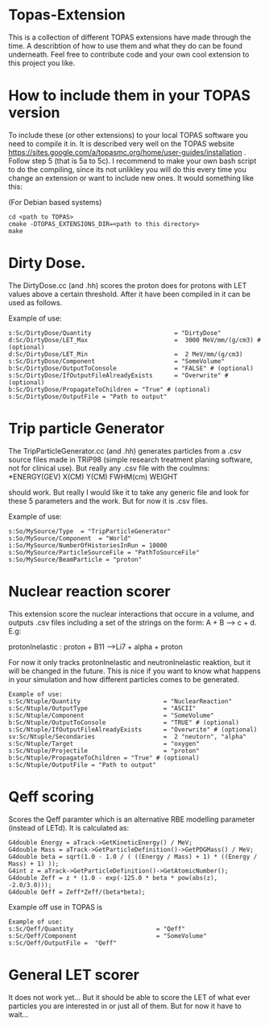 # Topas-Extension
This is a collection of different TOPAS extensions have made through the time. 
A describtion of how to use them and what they do can be found underneath. Feel free to contribute code and your own cool extension to this project you like.

# How to include them in your TOPAS version

To include these (or other extensions) to your local TOPAS software you need to compile it in. 
It is described very well on the TOPAS website https://sites.google.com/a/topasmc.org/home/user-guides/installation .
Follow step 5 (that is 5a to 5c).
I recommend to make your own bash script to do the compiling, since its not unlikley you will do this every time you change an extension or want to include new ones. It would something like this: 

(For Debian based systems)
```
cd <path to TOPAS>
cmake -DTOPAS_EXTENSIONS_DIR=<path to this directory>
make
```
# Dirty Dose.
The DirtyDose.cc (and .hh) scores the proton does for protons with LET values above a certain threshold. After it have been compiled in it can be used as follows.

Example of use:
```
s:Sc/DirtyDose/Quantity                       = "DirtyDose"
d:Sc/DirtyDose/LET_Max                        =  3000 MeV/mm/(g/cm3) # (optional)
d:Sc/DirtyDose/LET_Min                        =  2 MeV/mm/(g/cm3)
s:Sc/DirtyDose/Component                      = "SomeVolume" 
b:Sc/DirtyDose/OutputToConsole                = "FALSE" # (optional)
s:Sc/DirtyDose/IfOutputFileAlreadyExists      = "Overwrite" # (optional)
b:Sc/DirtyDose/PropagateToChildren = "True" # (optional)
s:Sc/DirtyDose/OutputFile = "Path to output"
```
# Trip particle Generator
The TripParticleGenerator.cc (and .hh) generates particles from a .csv source files made in TRiP98 (simple research treatment planing software, not for clinical use). 
But really any .csv file with the coulmns: 
*ENERGY(GEV) X(CM) Y(CM) FWHM(cm) WEIGHT 

should work. But really I would like it to take any generic file and look for these 5 parameters and the work. But for now it is .csv files.

Example of use:
```
s:So/MySource/Type  = "TripParticleGenerator"
s:So/MySource/Component  = "World"
i:So/MySource/NumberOfHistoriesInRun = 10000
s:So/MySource/ParticleSourceFile = "PathToSourceFile"
s:So/MySource/BeamParticle = "proton"
```

# Nuclear reaction scorer

This extension score the nuclear interactions that occure in a volume, and outputs .csv files including a set of the strings on the form:
A + B --> c + d. E.g:

protonInelastic : proton + B11 -->Li7 + alpha + proton

For now it only tracks protonInelastic and neutronInelastic reaktion, but it will be changed in the future. This is nice if you want to know what happens in your simulation and how different particles comes to be generated.
```
Example of use:
s:Sc/Ntuple/Quantity                       = "NuclearReaction"
s:Sc/Ntuple/OutputType                     = "ASCII"
s:Sc/Ntuple/Component                      = "SomeVolume"
b:Sc/Ntuple/OutputToConsole                = "TRUE" # (optional)
s:Sc/Ntuple/IfOutputFileAlreadyExists      = "Overwrite" # (optional)
sv:Sc/Ntuple/Secondaries                   =  2 "neutorn", "alpha"
s:Sc/Ntuple/Target                         = "oxygen"
s:Sc/Ntuple/Projectile                     = "proton"
b:Sc/Ntuple/PropagateToChildren = "True" # (optional)
s:Sc/Ntuple/OutputFile = "Path to output"
```

# Qeff scoring

Scores the Qeff paramter which is an alternative RBE modelling parameter (instead of LETd). 
It is calculated as: 


```
G4double Energy = aTrack->GetKineticEnergy() / MeV;
G4double Mass = aTrack->GetParticleDefinition()->GetPDGMass() / MeV;
G4double beta = sqrt(1.0 - 1.0 / ( ((Energy / Mass) + 1) * ((Energy / Mass) + 1) ));
G4int z = aTrack->GetParticleDefinition()->GetAtomicNumber();
G4double Zeff = z * (1.0 - exp(-125.0 * beta * pow(abs(z), -2.0/3.0)));
G4double Qeff = Zeff*Zeff/(beta*beta);
```
Example off use in TOPAS is 

```
Example of use:
s:Sc/Qeff/Quantity                       = "Qeff"
s:Sc/Qeff/Component                      = "SomeVolume"
s:Sc/Qeff/OutputFile =  "Qeff"
```
# General LET scorer

It does not work yet... 
But it should be able to score the LET of what ever particles you are interested in or just all of them. 
But for now it have to wait...
